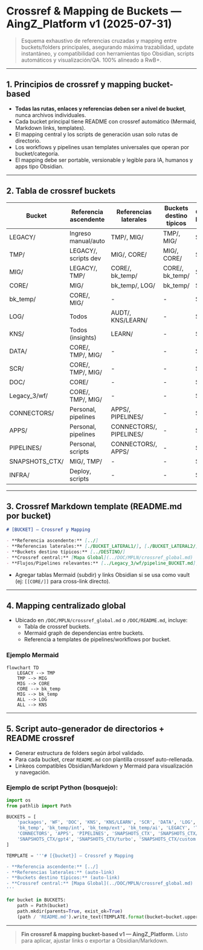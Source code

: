 # Crossref & Mapping de Buckets — AingZ\_Platform v1 (2025-07-31)

> Esquema exhaustivo de referencias cruzadas y mapping entre buckets/folders principales, asegurando máxima trazabilidad, update instantáneo, y compatibilidad con herramientas tipo Obsidian, scripts automáticos y visualización/QA. 100% alineado a RwB+.

---

## 1. Principios de crossref y mapping bucket-based

- **Todas las rutas, enlaces y referencias deben ser a nivel de bucket**, nunca archivos individuales.
- Cada bucket principal tiene README con crossref automático (Mermaid, Markdown links, templates).
- El mapping central y los scripts de generación usan solo rutas de directorio.
- Los workflows y pipelines usan templates universales que operan por bucket/categoría.
- El mapping debe ser portable, versionable y legible para IA, humanos y apps tipo Obsidian.

---

## 2. Tabla de crossref buckets

| Bucket          | Referencia ascendente | Referencias laterales   | Buckets destino típicos | Crossref README |
| --------------- | --------------------- | ----------------------- | ----------------------- | --------------- |
| LEGACY/         | Ingreso manual/auto   | TMP/, MIG/              | TMP/, MIG/              | Sí              |
| TMP/            | LEGACY/, scripts dev  | MIG/, CORE/             | MIG/, CORE/             | Sí              |
| MIG/            | LEGACY/, TMP/         | CORE/, bk_temp/          | CORE/, bk_temp/          | Sí              |
| CORE/           | MIG/                  | bk_temp/, LOG/           | bk_temp/                 | Sí              |
| bk_temp/         | CORE/, MIG/           | -                       | -                       | Sí              |
| LOG/            | Todos                 | AUDT/, KNS/LEARN/       | -                       | Sí              |
| KNS/            | Todos (insights)      | LEARN/                  | -                       | Sí              |
| DATA/           | CORE/, TMP/, MIG/     | -                       | -                       | Sí              |
| SCR/            | CORE/, TMP/, MIG/     | -                       | -                       | Sí              |
| DOC/            | CORE/                 | -                       | -                       | Sí              |
| Legacy_3/wf/             | CORE/, TMP/, MIG/     | -                       | -                       | Sí              |
| CONNECTORS/     | Personal, pipelines   | APPS/, PIPELINES/       | -                       | Sí              |
| APPS/           | Personal, pipelines   | CONNECTORS/, PIPELINES/ | -                       | Sí              |
| PIPELINES/      | Personal, scripts     | CONNECTORS/, APPS/      | -                       | Sí              |
| SNAPSHOTS\_CTX/ | MIG/, TMP/            | -                       | -                       | Sí              |
| INFRA/          | Deploy, scripts       | -                       | -                       | Sí              |

---

## 3. Crossref Markdown template (README.md por bucket)

```markdown
# [BUCKET] — Crossref y Mapping

- **Referencia ascendente:** [../]
- **Referencias laterales:** [./BUCKET_LATERAL1/], [./BUCKET_LATERAL2/]
- **Buckets destino típicos:** [../DESTINO/]
- **Crossref central:** [Mapa Global](../DOC/MPLN/crossref_global.md)
- **Flujos/Pipelines relevantes:** [../Legacy_3/wf/pipeline_BUCKET.md], [../PIPELINES/pipeline_BUCKET.md]
```

- Agregar tablas Mermaid (subdir) y links Obsidian si se usa como vault (ej: `[[CORE/]]` para cross-link directo).

---

## 4. Mapping centralizado global

- Ubicado en `/DOC/MPLN/crossref_global.md` o `/DOC/README.md`, incluye:
  - Tabla de crossref buckets.
  - Mermaid graph de dependencias entre buckets.
  - Referencia a templates de pipelines/workflows por bucket.

### Ejemplo Mermaid

```mermaid
flowchart TD
    LEGACY --> TMP
    TMP --> MIG
    MIG --> CORE
    CORE --> bk_temp
    MIG --> bk_temp
    ALL --> LOG
    ALL --> KNS
```

---

## 5. Script auto-generador de directorios + README crossref

- Generar estructura de folders según árbol validado.
- Para cada bucket, crear `README.md` con plantilla crossref auto-rellenada.
- Linkeos compatibles Obsidian/Markdown y Mermaid para visualización y navegación.

### Ejemplo de script Python (bosquejo):

```python
import os
from pathlib import Path

BUCKETS = [
    'packages', 'WF', 'DOC', 'KNS', 'KNS/LEARN', 'SCR', 'DATA', 'LOG', 'LOG/AUDT',
    'bk_temp', 'bk_temp/int', 'bk_temp/ext', 'bk_temp/ai', 'LEGACY', 'TMP', 'MIG', 'CORE',
    'CONNECTORS', 'APPS', 'PIPELINES', 'SNAPSHOTS_CTX', 'SNAPSHOTS_CTX/o3',
    'SNAPSHOTS_CTX/gpt4', 'SNAPSHOTS_CTX/turbo', 'SNAPSHOTS_CTX/custom', 'INFRA'
]

TEMPLATE = '''# [{bucket}] — Crossref y Mapping

- **Referencia ascendente:** [../]
- **Referencias laterales:** (auto-link)
- **Buckets destino típicos:** (auto-link)
- **Crossref central:** [Mapa Global](../DOC/MPLN/crossref_global.md)
'''

for bucket in BUCKETS:
    path = Path(bucket)
    path.mkdir(parents=True, exist_ok=True)
    (path / 'README.md').write_text(TEMPLATE.format(bucket=bucket.upper()))
```

---

> **Fin crossref & mapping bucket-based v1 — AingZ\_Platform.** Listo para aplicar, ajustar links o exportar a Obsidian/Markdown.

